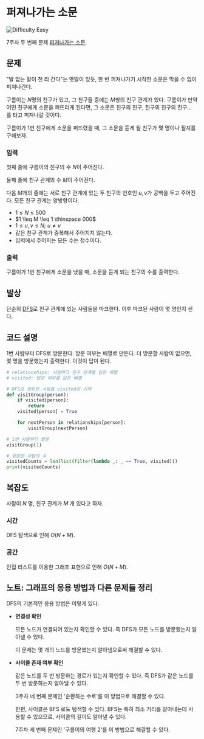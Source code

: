 # 퍼져나가는 소문

![Difficulty Easy](https://img.shields.io/badge/Difficulty-Easy-green)

7주차 두 번째 문제 [퍼져나가는 소문][problem].

[problem]: https://edu.goorm.io/learn/lecture/33428/%EC%95%8C%EA%B3%A0%EB%A6%AC%EC%A6%98-%EB%A8%BC%EB%8D%B0%EC%9D%B4-%EC%B1%8C%EB%A6%B0%EC%A7%80-%EC%8B%9C%EC%A6%8C1/lesson/1684542/7%EC%A3%BC%EC%B0%A8-%EB%AC%B8%EC%A0%9C-2-%ED%8D%BC%EC%A0%B8%EB%82%98%EA%B0%80%EB%8A%94-%EC%86%8C%EB%AC%B8



## 문제

"발 없는 말이 천 리 간다"는 옛말이 있듯, 한 번 퍼져나가기 시작한 소문은 막을 수 없이 퍼져나간다.

구름이는 $N$명의 친구가 있고, 그 친구들 중에는 $M$쌍의 친구 관계가 있다.
구름이가 만약 어떤 친구에게 소문을 퍼뜨리게 된다면, 그 소문은 친구의 친구, 친구의 친구의 친구... 를 타고 퍼져나갈 것이다.

구름이가 $1$번 친구에게 소문을 퍼뜨렸을 때, 그 소문을 듣게 될 친구가 몇 명이나 될지를 구해보자.

### 입력

첫째 줄에 구름이의 친구의 수 $N$이 주어진다.

둘째 줄에 친구 관계의 수 $M$이 주어진다.

다음 $M$개의 줄에는 서로 친구 관계에 있는 두 친구의 번호인 $u, v$가 공백을 두고 주어진다.
모든 친구 관계는 양방향이다.

- $1 \leq N \leq 500$
- $1 \leq M \leq 1 \thinspace 000$
- $1 \leq u, v \leq N$; $u \neq v$
- 같은 친구 관계가 중복해서 주어지지 않는다.
- 입력에서 주어지는 모든 수는 정수이다.

### 출력

구름이가 $1$번 친구에게 소문을 냈을 때, 소문을 듣게 되는 친구의 수를 출력한다.



## 발상

단순히 [DFS][dfs]로 친구 관계에 있는 사람들을 마크한다.
이후 마크된 사람이 몇 명인지 센다.

[dfs]: https://en.wikipedia.org/wiki/Depth-first_search



## 코드 설명

1번 사람부터 DFS로 방문한다.
방문 여부는 배열로 만든다.
더 방문할 사람이 없으면, 몇 명을 방문했는지 출력한다.
이것이 답이 된다.

```python
# relationships: 사람마다 친구 관계를 담은 배열
# visited: 방문 여부를 담은 배열

# DFS로 방문한 사람을 visited로 기억
def visitGroup(person):
    if visited[person]:
        return
    visited[person] = True

    for nextPerson in relationships[person]:
        visitGroup(nextPerson)

# 1번 사람부터 방문
visitGroup(1)

# 방문한 사람의 수
visitedCounts = len(list(filter(lambda _: _ == True, visited)))
print(visitedCounts)
```



## 복잡도

사람이 $N$ 명, 친구 관계가 $M$ 개 있다고 하자.



### 시간

DFS 탐색으로 인해 $O(N+M)$.



### 공간

인접 리스트를 이용한 그래프 표현으로 인해 $O(N+M)$.



## 노트: 그래프의 응용 방법과 다른 문제들 정리

DFS의 기본적인 응용 방법은 이렇게 있다.

- **연결성 확인**

    모든 노드가 연결되어 있는지 확인할 수 있다.
    즉 DFS가 모든 노드를 방문했는지 알아낼 수 있다.

    이 문제는 몇 개의 노드를 방문했는지 알아냄으로써 해결할 수 있다.

- **사이클 존재 여부 확인**

    같은 노드를 두 번 방문하는 경로가 있는지 확인할 수 있다.
    즉 DFS가 같은 노드를 두 번 방문하는지 알아낼 수 있다.

    3주차 네 번째 문제인 '순환하는 수로'를 이 방법으로 해결할 수 있다.

    한편, 사이클은 BFS 로도 탐색할 수 있다.
    BFS는 특히 최소 거리를 알아내는데 사용할 수 있으므로, 사이클의 길이도 알아낼 수 있다.

    7주차 세 번째 문제인 '구름이의 여행 2'를 이 방법으로 해결할 수 있다.
